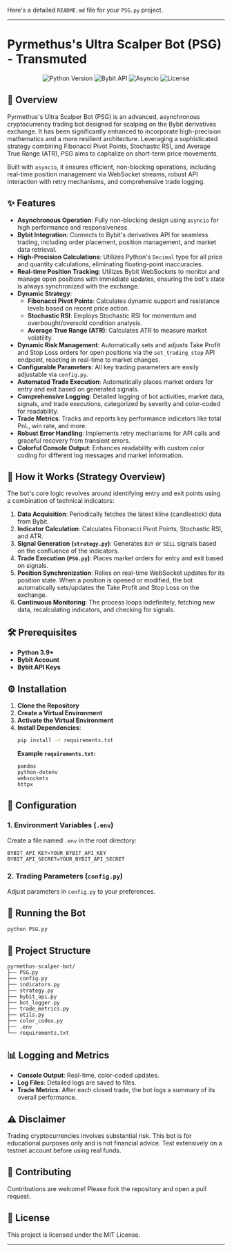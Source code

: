 Here's a detailed `README.md` file for your `PSG.py` project.

---

# Pyrmethus's Ultra Scalper Bot (PSG) - Transmuted

<p align="center">
  <img src="https://img.shields.io/badge/Python-3.9+-blue.svg?style=for-the-badge&logo=python&logoColor=white" alt="Python Version">
  <img src="https://img.shields.io/badge/Bybit-API-orange.svg?style=for-the-badge&logo=bybit&logoColor=white" alt="Bybit API">
  <img src="https://img.shields.io/badge/Asyncio-Fast-green.svg?style=for-the-badge&logo=python&logoColor=white" alt="Asyncio">
  <img src="https://img.shields.io/badge/License-MIT-brightgreen.svg?style=for-the-badge" alt="License">
</p>

## 🚀 Overview

Pyrmethus's Ultra Scalper Bot (PSG) is an advanced, asynchronous cryptocurrency trading bot designed for scalping on the Bybit derivatives exchange. It has been significantly enhanced to incorporate high-precision mathematics and a more resilient architecture. Leveraging a sophisticated strategy combining Fibonacci Pivot Points, Stochastic RSI, and Average True Range (ATR), PSG aims to capitalize on short-term price movements.

Built with `asyncio`, it ensures efficient, non-blocking operations, including real-time position management via WebSocket streams, robust API interaction with retry mechanisms, and comprehensive trade logging.

## ✨ Features

*   **Asynchronous Operation**: Fully non-blocking design using `asyncio` for high performance and responsiveness.
*   **Bybit Integration**: Connects to Bybit's derivatives API for seamless trading, including order placement, position management, and market data retrieval.
*   **High-Precision Calculations**: Utilizes Python's `Decimal` type for all price and quantity calculations, eliminating floating-point inaccuracies.
*   **Real-time Position Tracking**: Utilizes Bybit WebSockets to monitor and manage open positions with immediate updates, ensuring the bot's state is always synchronized with the exchange.
*   **Dynamic Strategy**:
    *   **Fibonacci Pivot Points**: Calculates dynamic support and resistance levels based on recent price action.
    *   **Stochastic RSI**: Employs Stochastic RSI for momentum and overbought/oversold condition analysis.
    *   **Average True Range (ATR)**: Calculates ATR to measure market volatility.
*   **Dynamic Risk Management**: Automatically sets and adjusts Take Profit and Stop Loss orders for open positions via the `set_trading_stop` API endpoint, reacting in real-time to market changes.
*   **Configurable Parameters**: All key trading parameters are easily adjustable via `config.py`.
*   **Automated Trade Execution**: Automatically places market orders for entry and exit based on generated signals.
*   **Comprehensive Logging**: Detailed logging of bot activities, market data, signals, and trade executions, categorized by severity and color-coded for readability.
*   **Trade Metrics**: Tracks and reports key performance indicators like total PnL, win rate, and more.
*   **Robust Error Handling**: Implements retry mechanisms for API calls and graceful recovery from transient errors.
*   **Colorful Console Output**: Enhances readability with custom color coding for different log messages and market information.

## 🧠 How it Works (Strategy Overview)

The bot's core logic revolves around identifying entry and exit points using a combination of technical indicators:

1.  **Data Acquisition**: Periodically fetches the latest kline (candlestick) data from Bybit.
2.  **Indicator Calculation**: Calculates Fibonacci Pivot Points, Stochastic RSI, and ATR.
3.  **Signal Generation (`strategy.py`)**: Generates `BUY` or `SELL` signals based on the confluence of the indicators.
4.  **Trade Execution (`PSG.py`)**: Places market orders for entry and exit based on signals.
5.  **Position Synchronization**: Relies on real-time WebSocket updates for its position state. When a position is opened or modified, the bot automatically sets/updates the Take Profit and Stop Loss on the exchange.
6.  **Continuous Monitoring**: The process loops indefinitely, fetching new data, recalculating indicators, and checking for signals.

## 🛠️ Prerequisites

*   **Python 3.9+**
*   **Bybit Account**
*   **Bybit API Keys**

## ⚙️ Installation

1.  **Clone the Repository**
2.  **Create a Virtual Environment**
3.  **Activate the Virtual Environment**
4.  **Install Dependencies**:
    ```bash
    pip install -r requirements.txt
    ```
    **Example `requirements.txt`:**
    ```
    pandas
    python-dotenv
    websockets
    httpx
    ```

## 📝 Configuration

### 1. Environment Variables (`.env`)

Create a file named `.env` in the root directory:
```dotenv
BYBIT_API_KEY=YOUR_BYBIT_API_KEY
BYBIT_API_SECRET=YOUR_BYBIT_API_SECRET
```

### 2. Trading Parameters (`config.py`)

Adjust parameters in `config.py` to your preferences.

## 🚀 Running the Bot

```bash
python PSG.py
```

## 📁 Project Structure

```
pyrmethus-scalper-bot/
├── PSG.py
├── config.py
├── indicators.py
├── strategy.py
├── bybit_api.py
├── bot_logger.py
├── trade_metrics.py
├── utils.py
├── color_codex.py
├── .env
└── requirements.txt
```

## 📊 Logging and Metrics

*   **Console Output**: Real-time, color-coded updates.
*   **Log Files**: Detailed logs are saved to files.
*   **Trade Metrics**: After each closed trade, the bot logs a summary of its overall performance.

## ⚠️ Disclaimer

Trading cryptocurrencies involves substantial risk. This bot is for educational purposes only and is not financial advice. Test extensively on a testnet account before using real funds.

## 🤝 Contributing

Contributions are welcome! Please fork the repository and open a pull request.

## 📄 License

This project is licensed under the MIT License.

---
